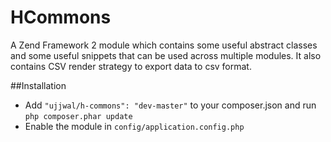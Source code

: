 HCommons
========

A Zend Framework 2 module which contains some useful abstract classes and some useful snippets that can be used across multiple modules. It also contains CSV render strategy to export data to csv format.

##Installation
* Add `"ujjwal/h-commons": "dev-master"` to your composer.json and run `php composer.phar update`
* Enable the module in `config/application.config.php`

